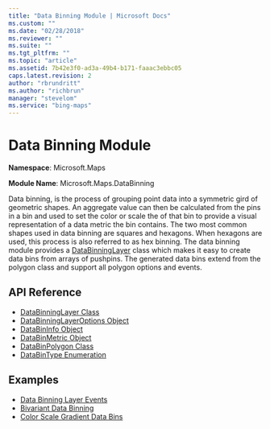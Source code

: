 ```yaml
---
title: "Data Binning Module | Microsoft Docs"
ms.custom: ""
ms.date: "02/28/2018"
ms.reviewer: ""
ms.suite: ""
ms.tgt_pltfrm: ""
ms.topic: "article"
ms.assetid: 7b42e3f0-ad3a-49b4-b171-faaac3ebbc05
caps.latest.revision: 2
author: "rbrundritt"
ms.author: "richbrun"
manager: "stevelom"
ms.service: "bing-maps"
---
```


# Data Binning Module

**Namespace**: Microsoft.Maps

**Module Name**: Microsoft.Maps.DataBinning

Data binning, is the process of grouping point data into a symmetric gird of geometric shapes. An aggregate value can then be calculated from the pins in a bin and used to set the color or scale the of that bin to provide a visual representation of a data metric the bin contains. The two most common shapes used in data binning are squares and hexagons. When hexagons are used, this process is also referred to as hex binning. The data binning module provides a [DataBinningLayer](databinninglayer-class.md) class which makes it easy to create data bins from arrays of pushpins. The generated data bins extend from the polygon class and support all polygon options and events.


## API Reference

* [DataBinningLayer Class](databinninglayer-class.md)
* [DataBinningLayerOptions Object](databinningoptions-object.md)
* [DataBinInfo Object](databininfo-object.md)
* [DataBinMetric Object](databinmetrics-object.md)
* [DataBinPolygon Class](databinpolygon-class.md)
* [DataBinType Enumeration](databintype-enumeration.md) 

## Examples

* [Data Binning Layer Events](../../map-control-concepts/data-binning-module-examples/data-binning-layer-events.md)
* [Bivariant Data Binning](../../map-control-concepts/data-binning-module-examples/bivariant-data-binning.md)
* [Color Scale Gradient Data Bins](../../map-control-concepts/data-binning-module-examples/color-scale-gradient-data-bins.md)
